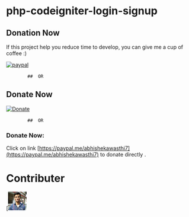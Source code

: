 # php-codeigniter-login-signup
 
	
## Donation Now
If this project help you reduce time to develop, you can give me a cup of coffee :) 

[![paypal](https://www.paypalobjects.com/en_US/i/btn/btn_donateCC_LG.gif)](https://www.paypal.com/cgi-bin/webscr?cmd=_s-xclick&hosted_button_id=HZAZ43VRZVAPL)
			
			##  OR 

## Donate Now
 [![Donate](https://img.shields.io/badge/Donate-PayPal-green.svg)](https://www.paypal.com/cgi-bin/webscr?cmd=_s-xclick&hosted_button_id=HZAZ43VRZVAPL)
	
			##  OR
 
 
### Donate Now:
 Click on link [https://paypal.me/abhishekawasthi7](https://paypal.me/abhishekawasthi7) to donate directly .


 
 # Contributer 
[![Donate](https://github.com/abhawasthi/php-codeigniter-login-signup/blob/master/uploads/39170354.png)




 


